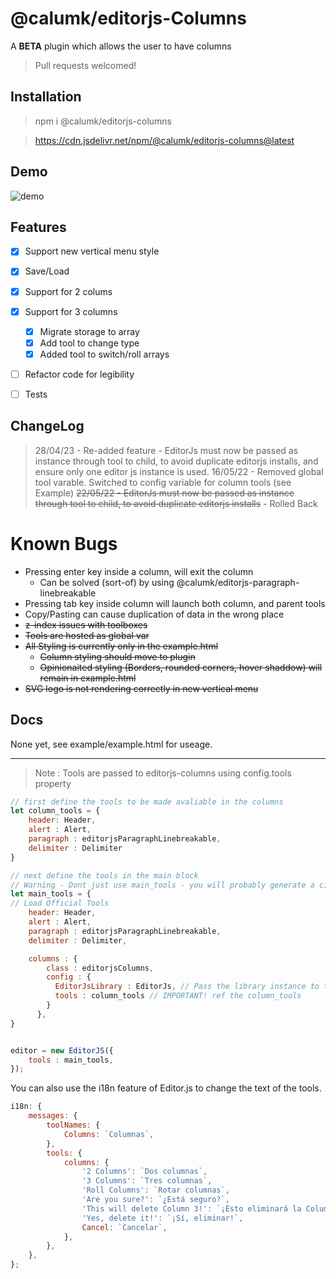 # @calumk/editorjs-Columns

A **BETA** plugin which allows the user to have columns

> Pull requests welcomed!

## Installation


> npm i @calumk/editorjs-columns


> https://cdn.jsdelivr.net/npm/@calumk/editorjs-columns@latest


## Demo

![demo](assets/demo.gif)

## Features 

* [x] Support new vertical menu style
* [x] Save/Load
* [x] Support for 2 colums
* [x] Support for 3 columns
    * [x] Migrate storage to array
    * [x] Add tool to change type
    * [x] Added tool to switch/roll arrays
* [ ] Refactor code for legibility
* [ ] Tests



## ChangeLog

> 28/04/23 - Re-added feature - EditorJs must now be passed as instance through tool to child, to avoid duplicate editorjs installs, and ensure only one editor js instance is used.
> 16/05/22 - Removed global tool varable. Switched to config variable for column tools (see Example)
> ~~22/05/22 - EditorJs must now be passed as instance through tool to child, to avoid duplicate editorjs installs~~ - Rolled Back 


# Known Bugs
* Pressing enter key inside a column, will exit the column 
    * Can be solved (sort-of) by using @calumk/editorjs-paragraph-linebreakable
* Pressing tab key inside column will launch both column, and parent tools
* Copy/Pasting can cause duplication of data in the wrong place
* ~~z-index issues with toolboxes~~
* ~~Tools are hosted as global var~~
* ~~All Styling is currently only in the example.html~~
    * ~~Column styling should move to plugin~~
    * ~~Opinionaited styling (Borders, rounded corners, hover shaddow) will remain in example.html~~
* ~~SVG logo is not rendering correctly in new vertical menu~~


## Docs
None yet, see example/example.html for useage.


---

> Note : Tools are passed to editorjs-columns using config.tools property

```javascript
// first define the tools to be made avaliable in the columns
let column_tools = {
    header: Header,
    alert : Alert,
    paragraph : editorjsParagraphLinebreakable,
    delimiter : Delimiter
}

// next define the tools in the main block
// Warning - Dont just use main_tools - you will probably generate a circular reference 
let main_tools = {
// Load Official Tools
    header: Header,
    alert : Alert,
    paragraph : editorjsParagraphLinebreakable,
    delimiter : Delimiter,

    columns : {
        class : editorjsColumns,
        config : {
          EditorJsLibrary : EditorJs, // Pass the library instance to the columns instance.
          tools : column_tools // IMPORTANT! ref the column_tools
        }
      },
}


editor = new EditorJS({
    tools : main_tools,
});
```

You can also use the i18n feature of Editor.js to change the text of the tools.
```javascript
i18n: {
	messages: {
		toolNames: {
			Columns: `Columnas`,
		},
		tools: {
			columns: {
				'2 Columns': `Dos columnas`,
				'3 Columns': `Tres columnas`, 
				'Roll Columns': `Rotar columnas`,
                'Are you sure?': `¿Está seguro?`,
				'This will delete Column 3!': `¡Esto eliminará la Columna 3!`,
				'Yes, delete it!': `¡Sí, eliminar!`,
				Cancel: `Cancelar`,
			},
		},
	},
};

```
